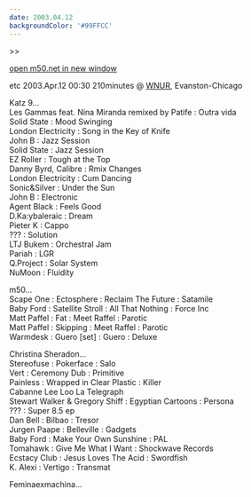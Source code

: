 ```yaml
---
date: 2003.04.12
backgroundColor: '#99FFCC'
---
```


\>>

[open m50.net in new window  
](http://m50.net/)


etc 2003.Apr.12 00:30 210minutes @ [WNUR](http://www.wnur.org/), Evanston-Chicago  

Katz 9...  
Les Gammas feat. Nina Miranda remixed by Patife : Outra vida  
Solid State : Mood Swinging  
London Electricity : Song in the Key of Knife  
John B : Jazz Session  
Solid State : Jazz Session  
EZ Roller : Tough at the Top  
Danny Byrd, Calibre : Rmix Changes  
London Electricity : Cum Dancing  
Sonic&Silver : Under the Sun  
John B : Electronic  
Agent Black : Feels Good  
D.Ka:ybaleraic : Dream  
Pieter K : Cappo  
??? : Solution  
LTJ Bukem : Orchestral Jam  
Pariah : LGR  
Q.Project : Solar System  
NuMoon : Fluidity  

m50...  
Scape One : Ectosphere : Reclaim The Future : Satamile  
Baby Ford : Satellite Stroll : All That Nothing : Force Inc  
Matt Paffel : Fat : Meet Raffel : Parotic  
Matt Paffel : Skipping : Meet Raffel : Parotic  
Warmdesk : Guero \[set\] : Guero : Deluxe  

Christina Sheradon...  
Stereofuse : Pokerface : Salo  
Vert : Ceremony Dub : Primitive  
Painless : Wrapped in Clear Plastic : Killer  
Cabanne Lee Loo La Telegraph  
Stewart Walker & Gregory Shiff : Egyptian Cartoons : Persona  
??? : Super 8.5 ep  
Dan Bell : Bilbao : Tresor  
Jurgen Paape : Belleville : Gadgets  
Baby Ford : Make Your Own Sunshine : PAL  
Tomahawk : Give Me What I Want : Shockwave Records  
Ecstacy Club : Jesus Loves The Acid : Swordfish  
K. Alexi : Vertigo : Transmat  

Feminaexmachina...